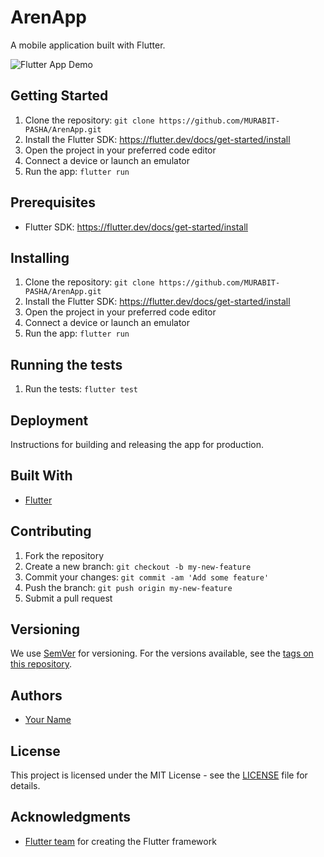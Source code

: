 # ArenApp
A mobile application built with Flutter.

![Flutter App Demo](https://github.com/MURABIT-PASHA/ArenApp/tree/blob/master/demo.gif)
## Getting Started

1. Clone the repository: `git clone https://github.com/MURABIT-PASHA/ArenApp.git`
2. Install the Flutter SDK: https://flutter.dev/docs/get-started/install
3. Open the project in your preferred code editor
4. Connect a device or launch an emulator
5. Run the app: `flutter run`

## Prerequisites

- Flutter SDK: https://flutter.dev/docs/get-started/install

## Installing

1. Clone the repository: `git clone https://github.com/MURABIT-PASHA/ArenApp.git`
2. Install the Flutter SDK: https://flutter.dev/docs/get-started/install
3. Open the project in your preferred code editor
4. Connect a device or launch an emulator
5. Run the app: `flutter run`

## Running the tests

1. Run the tests: `flutter test`

## Deployment

Instructions for building and releasing the app for production.

## Built With

- [Flutter](https://flutter.dev/)

## Contributing

1. Fork the repository
2. Create a new branch: `git checkout -b my-new-feature`
3. Commit your changes: `git commit -am 'Add some feature'`
4. Push the branch: `git push origin my-new-feature`
5. Submit a pull request

## Versioning

We use [SemVer](http://semver.org/) for versioning. For the versions available, see the [tags on this repository](https://github.com/[USERNAME]/flutter-app/tags).

## Authors

- [Your Name](https://github.com/[USERNAME])

## License

This project is licensed under the MIT License - see the [LICENSE](LICENSE) file for details.

## Acknowledgments

- [Flutter team](https://flutter.dev/) for creating the Flutter framework
